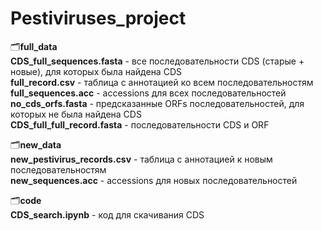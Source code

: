 # Pestiviruses_project
🗂<strong>full_data</strong>\
<strong>CDS_full_sequences.fasta</strong> - все последовательности CDS (старые + новые), для которых была найдена CDS\
<strong>full_record.csv</strong> - таблица с аннотацией ко всем последовательностям\
<strong>full_sequences.acc</strong> - accessions для всех последовательностей\
<strong>no_cds_orfs.fasta</strong> - предсказанные ORFs последовательностей, для которых не была найдена CDS\
<strong>CDS_full_full_record.fasta</strong> - последовательности CDS и ORF

🗂<strong>new_data</strong>\
<strong>new_pestivirus_records.csv</strong> - таблица с аннотацией к новым последовательностям\
<strong>new_sequences.acc</strong> - accessions для новых последовательностей

🗂<strong>code</strong>\
<strong>CDS_search.ipynb</strong> - код для скачивания CDS 
